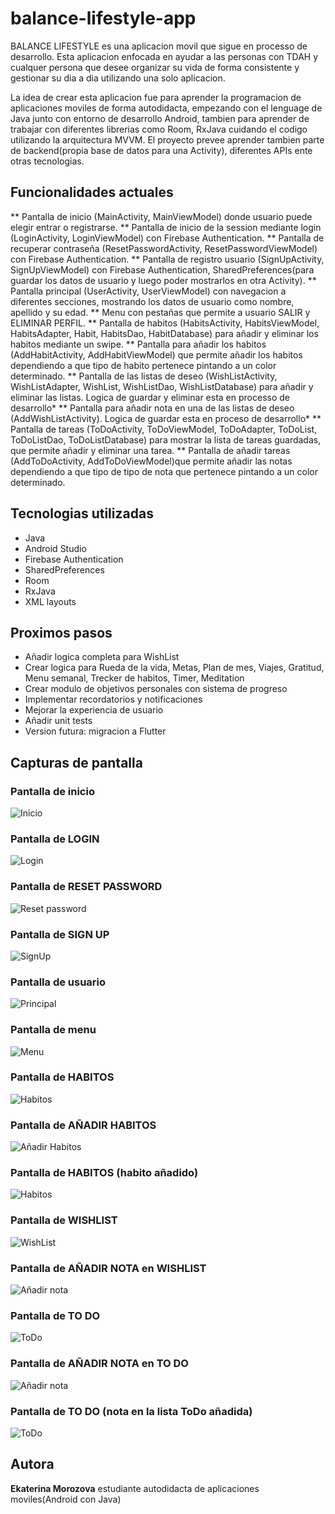 # balance-lifestyle-app
BALANCE LIFESTYLE es una aplicacion movil que sigue en processo de desarrollo. Esta aplicacion enfocada en ayudar a las personas con TDAH y cualquer persona que desee organizar su vida de forma consistente y gestionar su dia a dia utilizando una solo aplicacion.

La idea de crear esta aplicacion fue para aprender la programacion de aplicaciones moviles de forma autodidacta, empezando con el lenguage de Java junto con entorno de desarrollo Android, tambien para aprender de trabajar con diferentes librerias como Room, RxJava cuidando el codigo utilizando la arquitectura MVVM. El proyecto prevee aprender tambien parte de backend(propia base de datos para una Activity), diferentes APIs ente otras tecnologias.

## Funcionalidades actuales

** Pantalla de inicio (MainActivity, MainViewModel) donde usuario puede elegir entrar o registrarse.
** Pantalla de inicio de la session mediante login (LoginActivity, LoginViewModel) con Firebase Authentication.
** Pantalla de recuperar contraseña (ResetPasswordActivity, ResetPasswordViewModel) con Firebase Authentication.
** Pantalla de registro usuario (SignUpActivity, SignUpViewModel) con Firebase Authentication, SharedPreferences(para guardar los datos de usuario y luego poder mostrarlos en otra Activity).
** Pantalla principal (UserActivity, UserViewModel) con navegacion a diferentes secciones, mostrando los datos de usuario como nombre, apellido y su edad.
** Menu con pestañas que permite a usuario SALIR y ELIMINAR PERFIL.
** Pantalla de habitos (HabitsActivity, HabitsViewModel, HabitsAdapter, Habit, HabitsDao, HabitDatabase) para añadir y eliminar los habitos mediante un swipe.
** Pantalla para añadir los habitos (AddHabitActivity, AddHabitViewModel) que permite añadir los habitos dependiendo a que tipo de habito pertenece pintando a un color determinado.
** Pantalla de las listas de deseo (WishListActivity, WishListAdapter, WishList, WishListDao, WishListDatabase) para añadir y eliminar las listas. Logica de guardar y eliminar esta en processo de desarrollo*
** Pantalla para añadir nota en una de las listas de deseo (AddWishListActivity). Logica de guardar esta en proceso de desarrollo*
** Pantalla de tareas (ToDoActivity, ToDoViewModel, ToDoAdapter, ToDoList, ToDoListDao, ToDoListDatabase) para mostrar la lista de tareas guardadas, que permite añadir y eliminar una tarea. 
** Pantalla de añadir tareas (AddToDoActivity, AddToDoViewModel)que permite añadir las notas dependiendo a que tipo de tipo de nota que pertenece pintando a un color determinado.

## Tecnologias utilizadas

- Java
- Android Studio
- Firebase Authentication
- SharedPreferences
- Room
- RxJava
- XML layouts


## Proximos pasos

- Añadir logica completa para WishList
- Crear logica para Rueda de la vida, Metas, Plan de mes, Viajes, Gratitud, Menu semanal, Trecker de habitos, Timer, Meditation
- Crear modulo de objetivos personales con sistema de progreso
- Implementar recordatorios y notificaciones
- Mejorar la experiencia de usuario
- Añadir unit tests
- Version futura: migracion a Flutter

## Capturas de pantalla

### Pantalla de inicio

![Inicio](screenshots/main_menu.jpg)

### Pantalla de LOGIN

![Login](screenshots/login_screen.jpg)

### Pantalla de RESET PASSWORD

![Reset password](screenshots/reset_screen.jpg)

### Pantalla de SIGN UP

![SignUp](screenshots/signup_screen.jpg)

### Pantalla de usuario

![Principal](screenshots/user_screen.jpg)

### Pantalla de menu

![Menu](screenshots/menu_user.jpg)

### Pantalla de HABITOS

![Habitos](screenshots/habit_screen0.jpg)

### Pantalla de AÑADIR HABITOS

![Añadir Habitos](screenshots/add_habit_screen.jpg)

### Pantalla de HABITOS (habito añadido)

![Habitos](screenshots/habit_screen1.jpg)

### Pantalla de WISHLIST

![WishList](screenshots/wishlist_screen.jpg)

### Pantalla de AÑADIR NOTA en WISHLIST

![Añadir nota](screenshots/add_noteWishlist.jpg)

### Pantalla de TO DO

![ToDo](screenshots/todo_screen0.jpg)

### Pantalla de AÑADIR NOTA en TO DO

![Añadir nota](screenshots/add_todo.jpg)

### Pantalla de TO DO (nota en la lista ToDo añadida)

![ToDo](screenshots/todo_screen1.jpg)




## Autora

**Ekaterina Morozova**
estudiante autodidacta de aplicaciones moviles(Android con Java)






